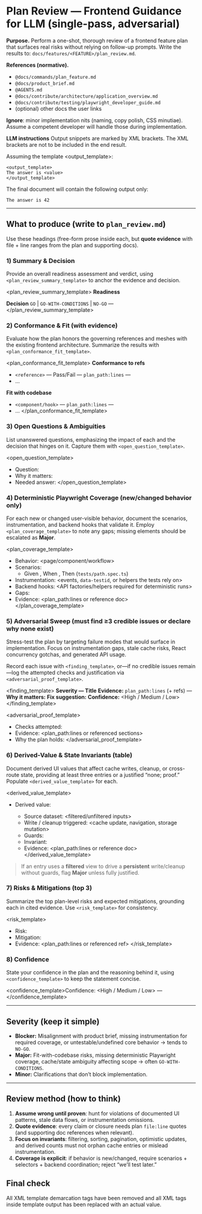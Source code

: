 # Plan Review — Frontend Guidance for LLM (single-pass, adversarial)

**Purpose.** Perform a one-shot, thorough review of a frontend feature plan that surfaces real risks without relying on follow-up prompts. Write the results to:
`docs/features/<FEATURE>/plan_review.md`.

**References (normative).**

* `@docs/commands/plan_feature.md`
* `@docs/product_brief.md`
* `@AGENTS.md`
* `@docs/contribute/architecture/application_overview.md`
* `@docs/contribute/testing/playwright_developer_guide.md`
* (optional) other docs the user links

**Ignore**: minor implementation nits (naming, copy polish, CSS minutiae). Assume a competent developer will handle those during implementation.

**LLM instructions**
Output snippets are marked by XML brackets. The XML brackets are not to be included in the end result.

Assuming the template <output_template>:

```
<output_template>
The answer is <value>
</output_template>
```

The final document will contain the following output only:

```
The answer is 42
```

---

## What to produce (write to `plan_review.md`)

Use these headings (free-form prose inside each, but **quote evidence** with file + line ranges from the plan and supporting docs).

### 1) Summary & Decision
Provide an overall readiness assessment and verdict, using `<plan_review_summary_template>` to anchor the evidence and decision.

<plan_review_summary_template>
**Readiness**
<single paragraph assessing plan readiness>

**Decision**
`GO` | `GO-WITH-CONDITIONS` | `NO-GO` — <brief reason tied to evidence>
</plan_review_summary_template>

### 2) Conformance & Fit (with evidence)
Evaluate how the plan honors the governing references and meshes with the existing frontend architecture. Summarize the results with `<plan_conformance_fit_template>`.

<plan_conformance_fit_template>
**Conformance to refs**
- `<reference>` — Pass/Fail — `plan_path:lines` — <quote>
- ...

**Fit with codebase**
- `<component/hook>` — `plan_path:lines` — <alignment issue or confirmation>
- ...
</plan_conformance_fit_template>

### 3) Open Questions & Ambiguities
List unanswered questions, emphasizing the impact of each and the decision that hinges on it. Capture them with `<open_question_template>`.

<open_question_template>
- Question: <uncertainty to resolve>
- Why it matters: <impact on implementation or scope>
- Needed answer: <what information unlocks progress>
</open_question_template>

### 4) Deterministic Playwright Coverage (new/changed behavior only)
For each new or changed user-visible behavior, document the scenarios, instrumentation, and backend hooks that validate it. Employ `<plan_coverage_template>` to note any gaps; missing elements should be escalated as **Major**.

<plan_coverage_template>
- Behavior: <page/component/workflow>
- Scenarios:
  - Given <context>, When <action>, Then <outcome> (`tests/path.spec.ts`) 
- Instrumentation: <events, `data-testid`, or helpers the tests rely on>
- Backend hooks: <API factories/helpers required for deterministic runs>
- Gaps: <missing element if any>
- Evidence: <plan_path:lines or reference doc>
</plan_coverage_template>

### 5) **Adversarial Sweep (must find ≥3 credible issues or declare why none exist)**
Stress-test the plan by targeting failure modes that would surface in implementation. Focus on instrumentation gaps, stale cache risks, React concurrency gotchas, and generated API usage.

Record each issue with `<finding_template>`, or—if no credible issues remain—log the attempted checks and justification via `<adversarial_proof_template>`.

<finding_template>
**Severity — Title**
**Evidence:** `plan_path:lines` (+ refs) — <quote>
**Why it matters:** <impact>
**Fix suggestion:** <minimal plan change>
**Confidence:** <High / Medium / Low>
</finding_template>

<adversarial_proof_template>
- Checks attempted: <targeted invariants or fault lines>
- Evidence: <plan_path:lines or referenced sections>
- Why the plan holds: <reason the risk is closed>
</adversarial_proof_template>

### 6) **Derived-Value & State Invariants (table)**
Document derived UI values that affect cache writes, cleanup, or cross-route state, providing at least three entries or a justified “none; proof.” Populate `<derived_value_template>` for each.

<derived_value_template>
- Derived value: <name>
  - Source dataset: <filtered/unfiltered inputs>
  - Write / cleanup triggered: <cache update, navigation, storage mutation>
  - Guards: <conditions or feature flags>
  - Invariant: <statement that must hold>
  - Evidence: <plan_path:lines or reference doc>
</derived_value_template>

> If an entry uses a **filtered** view to drive a **persistent** write/cleanup without guards, flag **Major** unless fully justified.

### 7) Risks & Mitigations (top 3)
Summarize the top plan-level risks and expected mitigations, grounding each in cited evidence. Use `<risk_template>` for consistency.

<risk_template>
- Risk: <description tied to plan evidence>
- Mitigation: <action or clarification needed>
- Evidence: <plan_path:lines or referenced ref>
</risk_template>

### 8) Confidence
State your confidence in the plan and the reasoning behind it, using `<confidence_template>` to keep the statement concise.

<confidence_template>Confidence: <High / Medium / Low> — <one-sentence rationale></confidence_template>

---

## Severity (keep it simple)

* **Blocker:** Misalignment with product brief, missing instrumentation for required coverage, or untestable/undefined core behavior → tends to `NO-GO`.
* **Major:** Fit-with-codebase risks, missing deterministic Playwright coverage, cache/state ambiguity affecting scope → often `GO-WITH-CONDITIONS`.
* **Minor:** Clarifications that don’t block implementation.

---

## Review method (how to think)

1. **Assume wrong until proven**: hunt for violations of documented UI patterns, stale data flows, or instrumentation omissions.
2. **Quote evidence**: every claim or closure needs plan `file:line` quotes (and supporting doc references when relevant).
3. **Focus on invariants**: filtering, sorting, pagination, optimistic updates, and derived counts must not orphan cache entries or mislead instrumentation.
4. **Coverage is explicit**: if behavior is new/changed, require scenarios + selectors + backend coordination; reject “we’ll test later.”

## Final check
All XML template demarcation tags have been removed and all XML tags inside template output has been replaced with an actual value.
